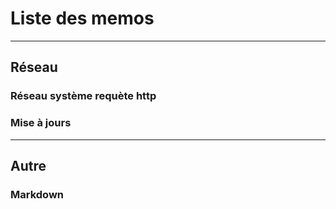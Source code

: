# Liste des memos

***
## Réseau

### Réseau système requète http

### Mise à jours

***
## Autre

### Markdown
